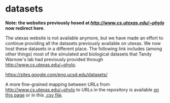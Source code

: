 # datasets


**Note: the websites previously hosed at *http://www.cs.utexas.edu/~phylo* now redirect here**. 

The utexas website is not available anymore, but we have made an effort to continue providing all the datasets previously available on utexas. We now host these datasets in a different place. The following link includes (among other things) most of the simulated and biological datasets that Tandy Warnow's lab had previously provided through http://www.cs.utexas.edu/~phylo.

https://sites.google.com/eng.ucsd.edu/datasets/

A more fine-grained mapping between URLs from http://www.cs.utexas.edu/~phylo to URLs in the repository is available [on this page](https://docs.google.com/document/d/e/2PACX-1vRnKtATNX-lekIGoIC9Mt2hil1WnRuIf7VjOKeUm-BJIKtNlyuJDRV-eJXavqOogXOjAZnk_XXMciET/pub) or in this [.csv file](urlmapping.csv).
